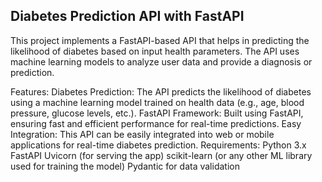 ## Diabetes Prediction API with FastAPI
This project implements a FastAPI-based API that helps in predicting the likelihood of diabetes based on input health parameters. The API uses machine learning models to analyze user data and provide a diagnosis or prediction.

Features:
Diabetes Prediction: The API predicts the likelihood of diabetes using a machine learning model trained on health data (e.g., age, blood pressure, glucose levels, etc.).
FastAPI Framework: Built using FastAPI, ensuring fast and efficient performance for real-time predictions.
Easy Integration: This API can be easily integrated into web or mobile applications for real-time diabetes prediction.
Requirements:
Python 3.x
FastAPI
Uvicorn (for serving the app)
scikit-learn (or any other ML library used for training the model)
Pydantic for data validation
